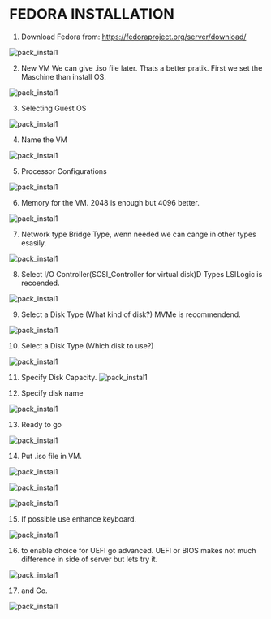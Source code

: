 # FEDORA INSTALLATION

1. Download Fedora from: 
https://fedoraproject.org/server/download/

![pack_instal1](../Images/fedora1.png)


2. New VM
We can give .iso file later. Thats a better pratik. 
First we set the Maschine than install OS. 

![pack_instal1](../Images/fedora21.png)


3. Selecting Guest OS

![pack_instal1](../Images/fedora3.png)


4. Name the VM

![pack_instal1](../Images/fedora4.png)


5. Processor Configurations 

![pack_instal1](../Images/fedora5.png)


6. Memory for the VM. 
2048 is enough but 4096 better. 

![pack_instal1](../Images/fedora6.png)


7. Network type
Bridge Type, wenn needed we can cange in other types esasily. 

![pack_instal1](../Images/fedora7.png)


8. Select I/O Controller(SCSI_Controller for virtual disk)D Types
LSILogic is recoended. 

![pack_instal1](../Images/fedora8.png)


9. Select a Disk Type (What kind of disk?) 
MVMe is recommendend. 

![pack_instal1](../Images/fedora10.png)


10. Select a Disk Type (Which disk to use?)

![pack_instal1](../Images/fedora9.png)


11. Specify Disk Capacity. 
![pack_instal1](../Images/fedora11.png)

12. Specify disk name

![pack_instal1](../Images/fedora12.png)


13. Ready to go

![pack_instal1](../Images/fedora13.png)


14. Put .iso file in VM.

![pack_instal1](../Images/fedora14.png)

![pack_instal1](../Images/fedora15.png)

![pack_instal1](../Images/fedora16.png)


15. If possible use enhance keyboard. 

![pack_instal1](../Images/fedora17.png)


16. to enable choice for UEFI go advanced. 
UEFI or BIOS makes not much difference in side of server but lets try it. 

![pack_instal1](../Images/fedora18.png)


17. and Go. 

![pack_instal1](../Images/fedora19.png)

